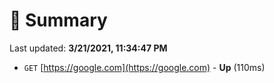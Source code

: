 # 📖 Summary
Last updated: **3/21/2021, 11:34:47 PM**

- `GET` [https://google.com](https://google.com) - **Up** (110ms)
